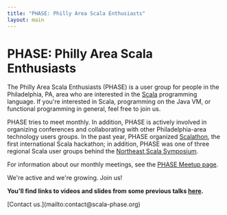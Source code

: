 ```yaml
---
title: "PHASE: Philly Area Scala Enthusiasts"
layout: main
---
```


# PHASE: Philly Area Scala Enthusiasts

The Philly Area Scala Enthusiasts (PHASE) is a user group for people in the
Philadelphia, PA, area who are interested in the [Scala][] programming
language. If you're interested in Scala, programming on the Java VM, or
functional programming in general, feel free to join us.

PHASE tries to meet monthly. In addition, PHASE is actively involved in
organizing conferences and collaborating with other Philadelphia-area
technology users groups. In the past year, PHASE organized [Scalathon][],
the first international Scala hackathon; in addition, PHASE was one of
three regional Scala user groups behind the [Northeast Scala Symposium][].

For information about our monthly meetings, see the
[PHASE Meetup page][meetup-page].

We're active and we're growing. Join us!

**You'll find links to videos and slides from some previous talks [here](talks.html).**

<div class="float-right" markdown="1">
[Contact us.](mailto:contact@scala-phase.org)
</div>

[meetup-page]: http://www.meetup.com/scala-phase
[Scala]: http://www.scala-lang.org/
[Scalathon]: http://scalathon.org/
[Northeast Scala Symposium]: http://www.nescala.org/
